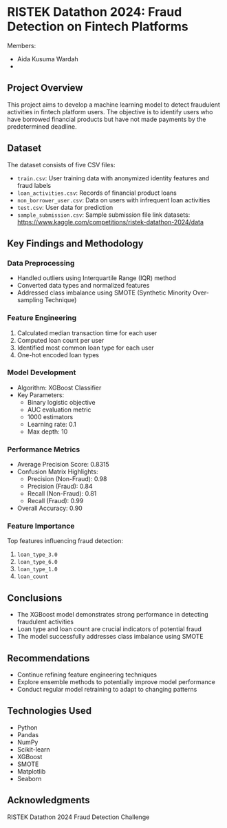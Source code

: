 # RISTEK Datathon 2024: Fraud Detection on Fintech Platforms

Members:
- Aida Kusuma Wardah
- 

## Project Overview
This project aims to develop a machine learning model to detect fraudulent activities in fintech platform users. The objective is to identify users who have borrowed financial products but have not made payments by the predetermined deadline.

## Dataset
The dataset consists of five CSV files:
- `train.csv`: User training data with anonymized identity features and fraud labels
- `loan_activities.csv`: Records of financial product loans
- `non_borrower_user.csv`: Data on users with infrequent loan activities
- `test.csv`: User data for prediction
- `sample_submission.csv`: Sample submission file
link datasets: https://www.kaggle.com/competitions/ristek-datathon-2024/data 

## Key Findings and Methodology

### Data Preprocessing
- Handled outliers using Interquartile Range (IQR) method
- Converted data types and normalized features
- Addressed class imbalance using SMOTE (Synthetic Minority Over-sampling Technique)

### Feature Engineering
1. Calculated median transaction time for each user
2. Computed loan count per user
3. Identified most common loan type for each user
4. One-hot encoded loan types

### Model Development
- Algorithm: XGBoost Classifier
- Key Parameters:
  - Binary logistic objective
  - AUC evaluation metric
  - 1000 estimators
  - Learning rate: 0.1
  - Max depth: 10

### Performance Metrics
- Average Precision Score: 0.8315
- Confusion Matrix Highlights:
  - Precision (Non-Fraud): 0.98
  - Precision (Fraud): 0.84
  - Recall (Non-Fraud): 0.81
  - Recall (Fraud): 0.99
- Overall Accuracy: 0.90

### Feature Importance
Top features influencing fraud detection:
1. `loan_type_3.0`
2. `loan_type_6.0`
3. `loan_type_1.0`
4. `loan_count`

## Conclusions
- The XGBoost model demonstrates strong performance in detecting fraudulent activities
- Loan type and loan count are crucial indicators of potential fraud
- The model successfully addresses class imbalance using SMOTE

## Recommendations
- Continue refining feature engineering techniques
- Explore ensemble methods to potentially improve model performance
- Conduct regular model retraining to adapt to changing patterns

## Technologies Used
- Python
- Pandas
- NumPy
- Scikit-learn
- XGBoost
- SMOTE
- Matplotlib
- Seaborn

## Acknowledgments
RISTEK Datathon 2024 Fraud Detection Challenge


